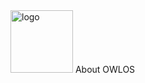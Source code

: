 <img src="https://raw.githubusercontent.com/KirinDenis/owlos/master/Documentation/logo.png" alt="logo" width="100"/>
About OWLOS


